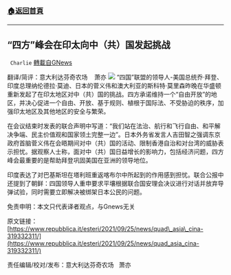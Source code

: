 ###  [:house:返回首頁](https://github.com/ourhimalayas/txt)
---


## “四方”峰会在印太向中（共）国发起挑战
` Charlie` [轉載自GNews](https://gnews.org/zh-hans/1554744/)

翻译/简评：意大利达芬奇农场    萧亦
![](https://assets.gnews.org/wp-content/uploads/2021/09/09242.jpg)
“四国”联盟的领导人-美国总统乔·拜登、印度总理纳伦德拉·莫迪、日本的菅义伟和澳大利亚的斯科特·莫里森昨晚在华盛顿重新发起了在印太地区对中（共）国的挑战。四方承诺维持一个“自由开放”的地区，并决心促进一个自由、开放、基于规则、植根于国际法、不受胁迫的秩序，加强印太地区及其他地区的安全与繁荣。

在会议结束时发表的联合声明中写道：“我们站在法治、航行和飞行自由、和平解决争端、民主价值观和国家领土完整一边”。日本外务省发言人吉田智之强调东京政府首脑菅义伟在会晤期间对中（共）国的活动、限制香港自治和对台湾的威胁表示担忧。据观察人士称，面对中（共）国日益增长的影响力，包括经济问题，四方峰会最重要的是帮助拜登巩固美国在亚洲的领导地位。

印度表达了对巴基斯坦在塔利班重返喀布尔中所起到的作用感到担忧。联合公报中还提到了朝鲜：四国领导人重申要求平壤根据联合国安理会决议进行对话并放弃导弹试验，同时需要立即解决被绑架日本公民的问题。

免责申明：本文只代表译者观点，与Gnews无关

原文链接：[https://www.repubblica.it/esteri/2021/09/25/news/quad\_asia\_cina-319332311/](https://www.repubblica.it/esteri/2021/09/25/news/quad_asia_cina-319332311/)

责任编辑/校对/发布：意大利达芬奇农场   萧亦
